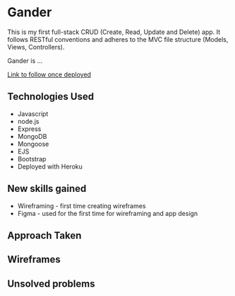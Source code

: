 # Gander

This is my first full-stack CRUD (Create, Read, Update and Delete) app. It follows RESTful conventions and adheres to the MVC file structure (Models, Views, Controllers).

Gander is ...

[Link to follow once deployed](TBC)

## Technologies Used

* Javascript
* node.js
* Express
* MongoDB
* Mongoose
* EJS
* Bootstrap
* Deployed with Heroku

## New skills gained

* Wireframing - first time creating wireframes
* Figma - used for the first time for wireframing and app design

## Approach Taken

## Wireframes

## Unsolved problems

